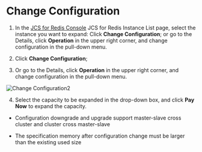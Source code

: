 # Change Configuration

1. In the [JCS for Redis Console](https://redis-console.jdcloud.com/redis) JCS for Redis Instance List page, select the instance you want to expand: Click **Change Configuration**; or go to the Details, click **Operation** in the upper right corner, and change configuration in the pull-down menu.

2. Click **Change Configuration**;

3. Or go to the Details, click **Operation** in the upper right corner, and change configuration in the pull-down menu.

![Change Configuration2](https://github.com/jdcloudcom/en/blob/translationUse/image/Redis/changeconf2.jpg)

4. Select the capacity to be expanded in the drop-down box, and click **Pay Now** to expand the capacity.

 - Configuration downgrade and upgrade support master-slave cross cluster and cluster cross master-slave
 
 - The specification memory after configuration change must be larger than the existing used size



